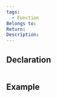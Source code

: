 ```yaml
---
tags:
  - Function
Belongs to: 
Return: 
Description:
---
```


## Declaration

```cpp
```

## Example

```cpp
```